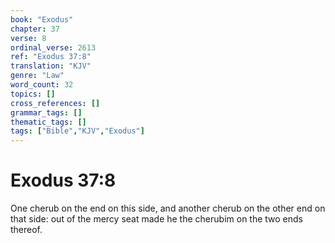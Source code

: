 ```yaml
---
book: "Exodus"
chapter: 37
verse: 8
ordinal_verse: 2613
ref: "Exodus 37:8"
translation: "KJV"
genre: "Law"
word_count: 32
topics: []
cross_references: []
grammar_tags: []
thematic_tags: []
tags: ["Bible","KJV","Exodus"]
---
```


# Exodus 37:8

One cherub on the end on this side, and another cherub on the other end on that side: out of the mercy seat made he the cherubim on the two ends thereof.
